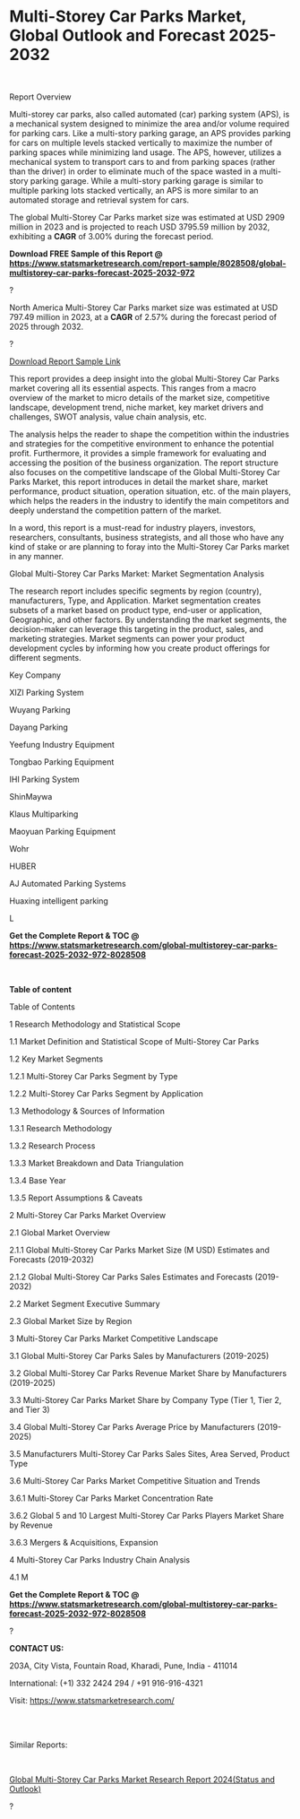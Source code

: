 <h1>Multi-Storey Car Parks Market, Global Outlook and Forecast 2025-2032</h1><br/><p>Report Overview</p>
 
 
 
 <p>Multi-storey car parks, also called automated (car) parking system (APS), is a mechanical system designed to minimize the area and/or volume required for parking cars. Like a multi-story parking garage, an APS provides parking for cars on multiple levels stacked vertically to maximize the number of parking spaces while minimizing land usage. The APS, however, utilizes a mechanical system to transport cars to and from parking spaces (rather than the driver) in order to eliminate much of the space wasted in a multi-story parking garage. While a multi-story parking garage is similar to multiple parking lots stacked vertically, an APS is more similar to an automated storage and retrieval system for cars.</p>
 
 
 
 <p>The global Multi-Storey Car Parks market size was estimated at USD 2909 million in 2023 and is projected to reach USD 3795.59 million by 2032, exhibiting a <strong>CAGR</strong> of 3.00% during the forecast period.</p>
 
 
 
 <div><b>Download FREE Sample of this Report @ <a href="https://www.statsmarketresearch.com/download-free-sample/8028508/global-multistorey-car-parks-forecast-2025-2032-972">https://www.statsmarketresearch.com/report-sample/8028508/global-multistorey-car-parks-forecast-2025-2032-972</a></b></div>
 
 
 
 <p>? </p>
 
 
 
 <p>North America Multi-Storey Car Parks market size was estimated at USD 797.49 million in 2023, at a <strong>CAGR</strong> of 2.57% during the forecast period of 2025 through 2032.</p>
 
 
 
 <p>? </p>
 
 
 
 <p><a href="https://www.statsmarketresearch.com/download-free-sample/8028508/global-multistorey-car-parks-forecast-2025-2032-972">Download Report Sample Link</a></p>
 
 
 
 <p>This report provides a deep insight into the global Multi-Storey Car Parks market covering all its essential aspects. This ranges from a macro overview of the market to micro details of the market size, competitive landscape, development trend, niche market, key market drivers and challenges, SWOT analysis, value chain analysis, etc.</p>
 
 
 
 <p>The analysis helps the reader to shape the competition within the industries and strategies for the competitive environment to enhance the potential profit. Furthermore, it provides a simple framework for evaluating and accessing the position of the business organization. The report structure also focuses on the competitive landscape of the Global Multi-Storey Car Parks Market, this report introduces in detail the market share, market performance, product situation, operation situation, etc. of the main players, which helps the readers in the industry to identify the main competitors and deeply understand the competition pattern of the market.</p>
 
 
 
 <p>In a word, this report is a must-read for industry players, investors, researchers, consultants, business strategists, and all those who have any kind of stake or are planning to foray into the Multi-Storey Car Parks market in any manner.</p>
 
 
 
 <p>Global Multi-Storey Car Parks Market: Market Segmentation Analysis</p>
 
 
 
 <p>The research report includes specific segments by region (country), manufacturers, Type, and Application. Market segmentation creates subsets of a market based on product type, end-user or application, Geographic, and other factors. By understanding the market segments, the decision-maker can leverage this targeting in the product, sales, and marketing strategies. Market segments can power your product development cycles by informing how you create product offerings for different segments.</p>
 
 
 
 <p>Key Company</p>
 
 
 
 <p>XIZI Parking System</p>
 
 
 
 <p>Wuyang Parking</p>
 
 
 
 <p>Dayang Parking</p>
 
 
 
 <p>Yeefung Industry Equipment</p>
 
 
 
 <p>Tongbao Parking Equipment</p>
 
 
 
 <p>IHI Parking System</p>
 
 
 
 <p>ShinMaywa</p>
 
 
 
 <p>Klaus Multiparking</p>
 
 
 
 <p>Maoyuan Parking Equipment</p>
 
 
 
 <p>Wohr</p>
 
 
 
 <p>HUBER</p>
 
 
 
 <p>AJ Automated Parking Systems</p>
 
 
 
 <p>Huaxing intelligent parking</p>
 
 
 
 <p>L</p>
 
 
 
 <div><b>Get the Complete Report & TOC @ <a href="https://www.statsmarketresearch.com/global-multistorey-car-parks-forecast-2025-2032-972-8028508">https://www.statsmarketresearch.com/global-multistorey-car-parks-forecast-2025-2032-972-8028508</a></b></div>
 
 
 
 <p><br />
 
 <b>Table of content</b></p>
 
 
 
 <p>Table of Contents<br />
 
 1 Research Methodology and Statistical Scope<br />
 
 1.1 Market Definition and Statistical Scope of Multi-Storey Car Parks<br />
 
 1.2 Key Market Segments<br />
 
 1.2.1 Multi-Storey Car Parks Segment by Type<br />
 
 1.2.2 Multi-Storey Car Parks Segment by Application<br />
 
 1.3 Methodology & Sources of Information<br />
 
 1.3.1 Research Methodology<br />
 
 1.3.2 Research Process<br />
 
 1.3.3 Market Breakdown and Data Triangulation<br />
 
 1.3.4 Base Year<br />
 
 1.3.5 Report Assumptions & Caveats<br />
 
 2 Multi-Storey Car Parks Market Overview<br />
 
 2.1 Global Market Overview<br />
 
 2.1.1 Global Multi-Storey Car Parks Market Size (M USD) Estimates and Forecasts (2019-2032)<br />
 
 2.1.2 Global Multi-Storey Car Parks Sales Estimates and Forecasts (2019-2032)<br />
 
 2.2 Market Segment Executive Summary<br />
 
 2.3 Global Market Size by Region<br />
 
 3 Multi-Storey Car Parks Market Competitive Landscape<br />
 
 3.1 Global Multi-Storey Car Parks Sales by Manufacturers (2019-2025)<br />
 
 3.2 Global Multi-Storey Car Parks Revenue Market Share by Manufacturers (2019-2025)<br />
 
 3.3 Multi-Storey Car Parks Market Share by Company Type (Tier 1, Tier 2, and Tier 3)<br />
 
 3.4 Global Multi-Storey Car Parks Average Price by Manufacturers (2019-2025)<br />
 
 3.5 Manufacturers Multi-Storey Car Parks Sales Sites, Area Served, Product Type<br />
 
 3.6 Multi-Storey Car Parks Market Competitive Situation and Trends<br />
 
 3.6.1 Multi-Storey Car Parks Market Concentration Rate<br />
 
 3.6.2 Global 5 and 10 Largest Multi-Storey Car Parks Players Market Share by Revenue<br />
 
 3.6.3 Mergers & Acquisitions, Expansion<br />
 
 4 Multi-Storey Car Parks Industry Chain Analysis<br />
 
 4.1 M</p>
 
 
 
 <div><b>Get the Complete Report & TOC @ <a href="https://www.statsmarketresearch.com/global-multistorey-car-parks-forecast-2025-2032-972-8028508">https://www.statsmarketresearch.com/global-multistorey-car-parks-forecast-2025-2032-972-8028508</a></b></div>
 
 
 
 <p>? </p>
 
 
 
 <p><b>CONTACT US:</b><br />
 
 203A, City Vista, Fountain Road, Kharadi, Pune, India - 411014<br />
 
 International: (+1) 332 2424 294 / +91 916-916-4321<br />
 
 Visit: <a href="https://www.statsmarketresearch.com/">https://www.statsmarketresearch.com/</a><br />
 
 <br />
 
 <br />
 
 Similar Reports:<br />
 
 <br />
 
 <a href="https://www.statsmarketresearch.com/global-multistorey-car-parks-2024-46-7914300">Global Multi-Storey Car Parks Market Research Report 2024(Status and Outlook)</a><br />
 
 ? </p>